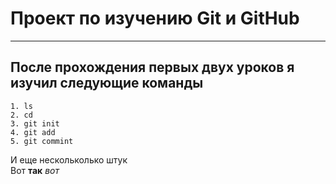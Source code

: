 # Проект по изучению Git и GitHub

---

## После прохождения первых двух уроков я изучил следующие команды
```
1. ls
2. cd
3. git init
4. git add
5. git commint
```
И еще нескольколько штук <br>
Вот **так**
*вот*